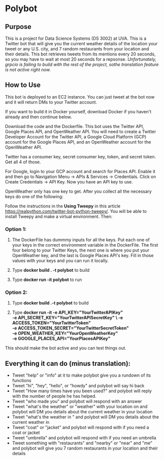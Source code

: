 # Polybot

## Purpose

This is a project for Data Science Systems (DS 3002) at UVA. This is a Twitter bot that will give you the current weather details of the location your tweet or any U.S. city,  and 7 random restaurants from your location and their details. This bot retrieves tweets from its mentions every 20 seconds, so you may have to wait at most 20 seconds for a repsonse. *Unfortunately, grpcio is failing to build with the rest of the project, sothe translation feature is not active right now.*

## How to Use

This bot is deployed to an EC2 instance. You can just tweet at the bot now and it will return DMs to your Twitter account.

If you want to build it in Docker yourself, download Docker if you haven't already and then continue below.

Download the code and the Dockerfile. This bot uses the Twitter API, Google Places API, and OpenWeather API. You will need to create a Twitter Developer Account for the Twitter API, a Google Cloud Platform (GCP) account for the Google Places API, and an OpenWeather account for the OpenWeather API. 

Twitter has a consumer key, secret consumer key, token, and secret token. Get all 4 of those. 

For Google, login to your GCP account and search for Places API. Enable it and then go to Navigation Menu -> APIs & Services -> Credentials. Click on Create Credentials -> API Key. Now you have an API key to use. 

OpenWeather only has one key to get. After you collect all the necessary keys do one of the following:

Follow the instructions in the **Using Tweepy** in this article https://realpython.com/twitter-bot-python-tweepy/. You will be able to install Tweepy and make a virtual environment. Then:

### Option 1:

1. The DockerFile has dummmy inputs for all the keys. Put each one of your keys in the correct environment variable in the DockerFile. The first four belong to your Twitter Keys, the next one is where you put your OpenWeather key, and the last is Google Places API's key. Fill in those values with your keys and you can run it locally.

2. Type **docker build . -t polybot** to build

3. Type **docker run -it polybot** to run

### Option 2:

1. Type **docker build .-t polybot** to build

2. Type **docker run -it -e API_KEY="YourTwitterAPIKey" \
  -e API_SECRET_KEY="YourTwitterAPISecretKey" \ 
  -e ACCESS_TOKEN="YourTwitterToken" \
  -e ACCESS_TOKEN_SECRET="YourTwitterSecretToken" \
  -e OPEN_WEATHER_KEY="YourOpenWeatherKey" \
  -e GOOGLE_PLACES_API="YourPlacesAPIKey"**

This should make the bot active and you can test things out.



## Everything it can do (minus translation):

- Tweet "help" or "info" at it to make polybot give you a rundown of its functions
- Tweet "hi", "hey", "hello", or "howdy" and polybot will say hi back
- Tweet "How many times have you been used?" and polybot will reply with the number of people he has helped.
- Tweet "who made you" and polybot will respond with an answer
- Tweet "what's the weather" or "weather" with your location on and polybot will DM you details about the current weather in your location
- Tweet "what's the weather in <location>" and polybot will DM you details about the current weather in <location>
- Tweet "coat" or "jacket" and polybot will respond with if you need a coat or jacket
- Tweet "umbrella" and polybot will respond with if you need an umbrella
- Tweet something with "restaurants" and "nearby" or "near" and "me" and polybot will give you 7 random restaurants in your location and their details




